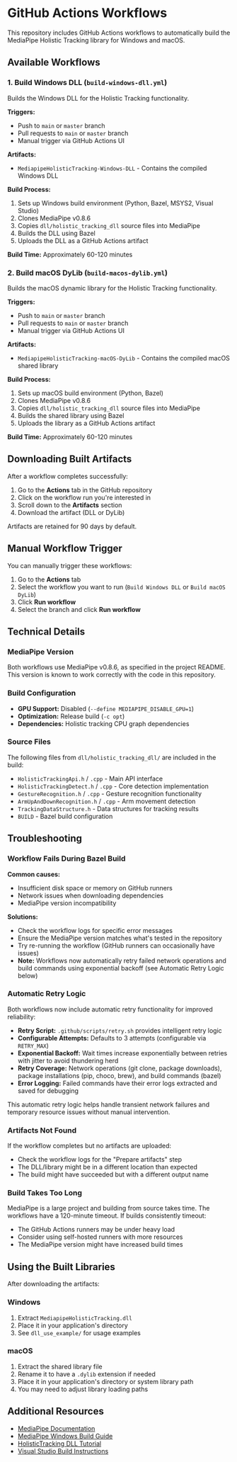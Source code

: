 # GitHub Actions Workflows

This repository includes GitHub Actions workflows to automatically build the MediaPipe Holistic Tracking library for Windows and macOS.

## Available Workflows

### 1. Build Windows DLL (`build-windows-dll.yml`)

Builds the Windows DLL for the Holistic Tracking functionality.

**Triggers:**
- Push to `main` or `master` branch
- Pull requests to `main` or `master` branch
- Manual trigger via GitHub Actions UI

**Artifacts:**
- `MediapipeHolisticTracking-Windows-DLL` - Contains the compiled Windows DLL

**Build Process:**
1. Sets up Windows build environment (Python, Bazel, MSYS2, Visual Studio)
2. Clones MediaPipe v0.8.6
3. Copies `dll/holistic_tracking_dll` source files into MediaPipe
4. Builds the DLL using Bazel
5. Uploads the DLL as a GitHub Actions artifact

**Build Time:** Approximately 60-120 minutes

### 2. Build macOS DyLib (`build-macos-dylib.yml`)

Builds the macOS dynamic library for the Holistic Tracking functionality.

**Triggers:**
- Push to `main` or `master` branch
- Pull requests to `main` or `master` branch
- Manual trigger via GitHub Actions UI

**Artifacts:**
- `MediapipeHolisticTracking-macOS-DyLib` - Contains the compiled macOS shared library

**Build Process:**
1. Sets up macOS build environment (Python, Bazel)
2. Clones MediaPipe v0.8.6
3. Copies `dll/holistic_tracking_dll` source files into MediaPipe
4. Builds the shared library using Bazel
5. Uploads the library as a GitHub Actions artifact

**Build Time:** Approximately 60-120 minutes

## Downloading Built Artifacts

After a workflow completes successfully:

1. Go to the **Actions** tab in the GitHub repository
2. Click on the workflow run you're interested in
3. Scroll down to the **Artifacts** section
4. Download the artifact (DLL or DyLib)

Artifacts are retained for 90 days by default.

## Manual Workflow Trigger

You can manually trigger these workflows:

1. Go to the **Actions** tab
2. Select the workflow you want to run (`Build Windows DLL` or `Build macOS DyLib`)
3. Click **Run workflow**
4. Select the branch and click **Run workflow**

## Technical Details

### MediaPipe Version

Both workflows use MediaPipe v0.8.6, as specified in the project README. This version is known to work correctly with the code in this repository.

### Build Configuration

- **GPU Support:** Disabled (`--define MEDIAPIPE_DISABLE_GPU=1`)
- **Optimization:** Release build (`-c opt`)
- **Dependencies:** Holistic tracking CPU graph dependencies

### Source Files

The following files from `dll/holistic_tracking_dll/` are included in the build:

- `HolisticTrackingApi.h` / `.cpp` - Main API interface
- `HolisticTrackingDetect.h` / `.cpp` - Core detection implementation
- `GestureRecognition.h` / `.cpp` - Gesture recognition functionality
- `ArmUpAndDownRecognition.h` / `.cpp` - Arm movement detection
- `TrackingDataStructure.h` - Data structures for tracking results
- `BUILD` - Bazel build configuration

## Troubleshooting

### Workflow Fails During Bazel Build

**Common causes:**
- Insufficient disk space or memory on GitHub runners
- Network issues when downloading dependencies
- MediaPipe version incompatibility

**Solutions:**
- Check the workflow logs for specific error messages
- Ensure the MediaPipe version matches what's tested in the repository
- Try re-running the workflow (GitHub runners can occasionally have issues)
- **Note:** Workflows now automatically retry failed network operations and build commands using exponential backoff (see Automatic Retry Logic below)

### Automatic Retry Logic

Both workflows now include automatic retry functionality for improved reliability:

- **Retry Script:** `.github/scripts/retry.sh` provides intelligent retry logic
- **Configurable Attempts:** Defaults to 3 attempts (configurable via `RETRY_MAX`)
- **Exponential Backoff:** Wait times increase exponentially between retries with jitter to avoid thundering herd
- **Retry Coverage:** Network operations (git clone, package downloads), package installations (pip, choco, brew), and build commands (bazel)
- **Error Logging:** Failed commands have their error logs extracted and saved for debugging

This automatic retry logic helps handle transient network failures and temporary resource issues without manual intervention.

### Artifacts Not Found

If the workflow completes but no artifacts are uploaded:
- Check the workflow logs for the "Prepare artifacts" step
- The DLL/library might be in a different location than expected
- The build might have succeeded but with a different output name

### Build Takes Too Long

MediaPipe is a large project and building from source takes time. The workflows have a 120-minute timeout. If builds consistently timeout:
- The GitHub Actions runners may be under heavy load
- Consider using self-hosted runners with more resources
- The MediaPipe version might have increased build times

## Using the Built Libraries

After downloading the artifacts:

### Windows
1. Extract `MediapipeHolisticTracking.dll`
2. Place it in your application's directory
3. See `dll_use_example/` for usage examples

### macOS
1. Extract the shared library file
2. Rename it to have a `.dylib` extension if needed
3. Place it in your application's directory or system library path
4. You may need to adjust library loading paths

## Additional Resources

- [MediaPipe Documentation](https://google.github.io/mediapipe/)
- [MediaPipe Windows Build Guide](https://www.stubbornhuang.com/1555/)
- [HolisticTracking DLL Tutorial](https://www.stubbornhuang.com/1919/)
- [Visual Studio Build Instructions](dll/holistic_tracking_dll/README_VS_PROJECT.md)

